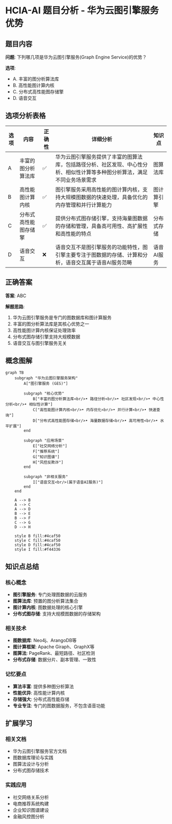 # HCIA-AI 题目分析 - 华为云图引擎服务优势

## 题目内容

**问题**: 下列哪几项是华为云图引擎服务(Graph Engine Service)的优势？

**选项**:
- A. 丰富的图分析算法库
- B. 高性能图计算内核
- C. 分布式高性能图存储擎
- D. 语音交互

## 选项分析表格

| 选项 | 内容 | 正确性 | 详细分析 | 知识点 |
|------|------|--------|----------|--------|
| A | 丰富的图分析算法库 | ✅ | 华为云图引擎服务提供了丰富的图算法库，包括路径分析、社区发现、中心性分析、相似性计算等多种图分析算法，满足不同业务场景需求 | 图算法库 |
| B | 高性能图计算内核 | ✅ | 图引擎服务采用高性能的图计算内核，支持大规模图数据的快速处理，具备优化的内存管理和并行计算能力 | 图计算引擎 |
| C | 分布式高性能图存储擎 | ✅ | 提供分布式图存储引擎，支持海量图数据的存储和管理，具备高可用性、高扩展性和高性能的特点 | 分布式存储 |
| D | 语音交互 | ❌ | 语音交互不是图引擎服务的功能特性，图引擎主要专注于图数据的存储、计算和分析，语音交互属于语音AI服务范畴 | 语音AI服务 |

## 正确答案
**答案**: ABC

**解题思路**: 
1. 华为云图引擎服务是专门的图数据库和图计算服务
2. 丰富的图分析算法库是其核心优势之一
3. 高性能图计算内核保证处理效率
4. 分布式图存储引擎支持大规模数据
5. 语音交互与图引擎服务无关

## 概念图解

```mermaid
graph TB
    subgraph "华为云图引擎服务架构"
        A["图引擎服务 (GES)"]
        
        subgraph "核心优势"
            B["丰富的图分析算法库<br/>• 路径分析<br/>• 社区发现<br/>• 中心性分析<br/>• 相似性计算"]
            C["高性能图计算内核<br/>• 内存优化<br/>• 并行计算<br/>• 快速查询"]
            D["分布式高性能图存储<br/>• 海量数据存储<br/>• 高可用性<br/>• 水平扩展"]
        end
        
        subgraph "应用场景"
            E["社交网络分析"]
            F["推荐系统"]
            G["知识图谱"]
            H["风控反欺诈"]
        end
        
        subgraph "非相关服务"
            I["语音交互<br/>(属于语音AI服务)"]
        end
    end
    
    A --> B
    A --> C
    A --> D
    B --> E
    B --> F
    C --> G
    D --> H
    
    style B fill:#4caf50
    style C fill:#4caf50
    style D fill:#4caf50
    style I fill:#f44336
```

## 知识点总结

### 核心概念
- **图引擎服务**: 专门处理图数据的云服务
- **图算法库**: 预置的图分析算法集合
- **图计算内核**: 图数据处理的核心引擎
- **分布式图存储**: 支持大规模图数据的存储架构

### 相关技术
- **图数据库**: Neo4j、ArangoDB等
- **图计算框架**: Apache Giraph、GraphX等
- **图算法**: PageRank、最短路径、社区检测
- **分布式存储**: 数据分片、副本管理、一致性

### 记忆要点
- **算法丰富**: 提供多种图分析算法
- **性能优异**: 高性能计算内核
- **存储强大**: 分布式高性能存储
- **专业专注**: 专门的图数据服务，不包含语音功能

## 扩展学习

### 相关文档
- 华为云图引擎服务官方文档
- 图数据库理论与实践
- 图算法设计与分析
- 分布式图存储技术

### 实践应用
- 社交网络关系分析
- 电商推荐系统构建
- 企业知识图谱建设
- 金融风控图分析